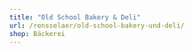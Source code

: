 ```yaml
---
title: "Old School Bakery & Deli"
url: /rensselaer/old-school-bakery-und-deli/
shop: Bäckerei
---
```

